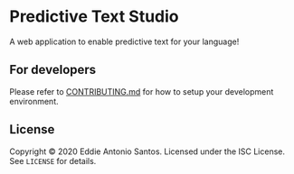 Predictive Text Studio
======================

A web application to enable predictive text for your language!

For developers
--------------

Please refer to [CONTRIBUTING.md](./.github/CONTRIBUTING.md) for how to
setup your development environment. 

License
-------

Copyright © 2020 Eddie Antonio Santos. Licensed under the ISC License.
See `LICENSE` for details.
